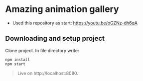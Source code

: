 # Amazing animation gallery 

* Used this repository as start: https://youtu.be/oGZNz-dh6qA 

## Downloading and setup project

Clone project. In file directory write:
```
npm install
npm start
```

> Live on http://localhost:8080.



